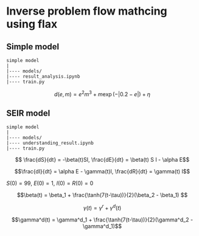 # Inverse problem flow mathcing using flax

## Simple model

```
simple model
|
|---- models/
|---- result_analysis.ipynb
|---- train.py 
```

$$ d(e,m) = e^2 m^3 + m \exp (-\vert 0.2 -e \vert) + \eta $$

## SEIR model

```
simple model
|
|---- models/
|---- understanding_result.ipynb
|---- train.py 
```

$$ \frac{dS}{dt} = -\beta(t)SI, \frac{dE}{dt} = \beta(t) S I - \alpha E$$

$$\frac{dI}{dt} = \alpha E - \gamma(t)I, \frac{dR}{dt} = \gamma(t) I$$

 $S(0)=99$, $E(0)=1$, $I(0)=R(0) = 0$

 $$\beta(t) = \beta_1 + \frac{\tanh(7(t-\tau))}{2}(\beta_2 - \beta_1) $$

$$ \gamma(t) = \gamma^r + \gamma^d(t)$$

$$\gamma^d(t) = \gamma^d_1 + \frac{\tanh(7(t-\tau))}{2}(\gamma^d_2 - \gamma^d_1)$$